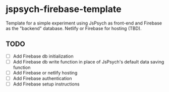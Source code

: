 # jspsych-firebase-template

Template for a simple experiment using JsPsych as front-end and Firebase as the "backend" database. Netlify or Firebase for hosting (TBD).

## TODO

- [ ] Add Firebase db initialization
- [ ] Add Firebase db write function in place of JsPsych's default data saving function
- [ ] Add Firebase or netlify hosting
- [ ] Add Firebase authentication
- [ ] Add Firebase setup instructions